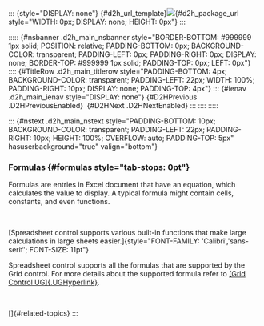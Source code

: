 ::: {style="DISPLAY: none"}
[](ms-xhelp:///?Id=d2h_url_template){#d2h_url_template}![](!package_url!){#d2h_package_url style="WIDTH: 0px; DISPLAY: none; HEIGHT: 0px"}
:::

::::: {#nsbanner .d2h_main_nsbanner style="BORDER-BOTTOM: #999999 1px solid; POSITION: relative; PADDING-BOTTOM: 0px; BACKGROUND-COLOR: transparent; PADDING-LEFT: 0px; PADDING-RIGHT: 0px; DISPLAY: none; BORDER-TOP: #999999 1px solid; PADDING-TOP: 0px; LEFT: 0px"}
:::: {#TitleRow .d2h_main_titlerow style="PADDING-BOTTOM: 4px; BACKGROUND-COLOR: transparent; PADDING-LEFT: 22px; WIDTH: 100%; PADDING-RIGHT: 10px; DISPLAY: none; PADDING-TOP: 4px"}
::: {#ienav .d2h_main_ienav style="DISPLAY: none"}
[](ms-xhelp:///?Id=f018e2be-98d7-475e-a2ae-929eae0d3ba0){#D2HPrevious .D2HPreviousEnabled}  [](ms-xhelp:///?Id=e3ec16d5-f231-4f6b-82d1-8b8b1da0c60f){#D2HNext .D2HNextEnabled}
:::
::::
:::::

::: {#nstext .d2h_main_nstext style="PADDING-BOTTOM: 10px; BACKGROUND-COLOR: transparent; PADDING-LEFT: 22px; PADDING-RIGHT: 10px; HEIGHT: 100%; OVERFLOW: auto; PADDING-TOP: 5px" hasuserbackground="true" valign="bottom"}
### Formulas {#formulas style="tab-stops: 0pt"}

Formulas are entries in Excel document that have an equation, which calculates the value to display. A typical formula might contain cells, constants, and even functions.

 

[Spreadsheet control supports various built-in functions that make large calculations in large sheets easier.]{style="FONT-FAMILY: 'Calibri','sans-serif'; FONT-SIZE: 11pt"}

Spreadsheet control supports all the formulas that are supported by the Grid control. For more details about the supported formula refer to [[Grid Control UG]{.UGHyperlink}](http://help.syncfusion.com/ug_93/User%20Interface/WPF/Grid/default.htm?turl=Documents%2F41125functionreferencesection.htm).

 

[]{#related-topics}
:::
